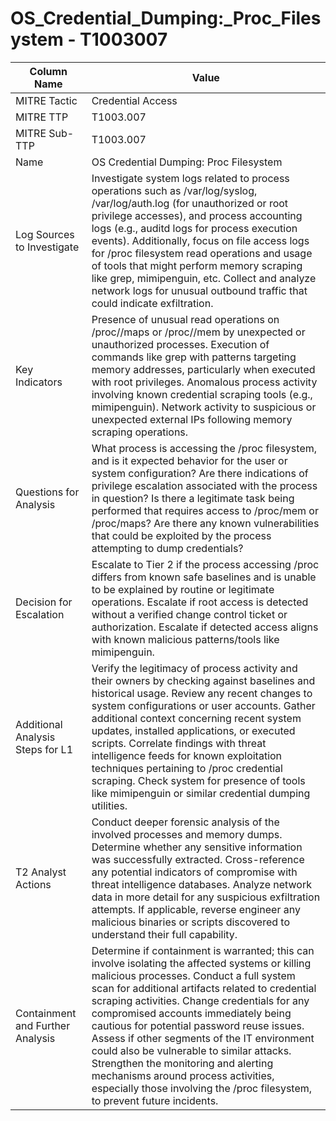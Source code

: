 # OS_Credential_Dumping:_Proc_Filesystem - T1003007

| Column Name | Value |
|-------------|-------|
| MITRE Tactic | Credential Access |
| MITRE TTP | T1003.007 |
| MITRE Sub-TTP | T1003.007 |
| Name | OS Credential Dumping: Proc Filesystem |
| Log Sources to Investigate | Investigate system logs related to process operations such as /var/log/syslog, /var/log/auth.log (for unauthorized or root privilege accesses), and process accounting logs (e.g., auditd logs for process execution events). Additionally, focus on file access logs for /proc filesystem read operations and usage of tools that might perform memory scraping like grep, mimipenguin, etc. Collect and analyze network logs for unusual outbound traffic that could indicate exfiltration. |
| Key Indicators | Presence of unusual read operations on /proc/<PID>/maps or /proc/<PID>/mem by unexpected or unauthorized processes. Execution of commands like grep with patterns targeting memory addresses, particularly when executed with root privileges. Anomalous process activity involving known credential scraping tools (e.g., mimipenguin). Network activity to suspicious or unexpected external IPs following memory scraping operations. |
| Questions for Analysis | What process is accessing the /proc filesystem, and is it expected behavior for the user or system configuration? Are there indications of privilege escalation associated with the process in question? Is there a legitimate task being performed that requires access to /proc/mem or /proc/maps? Are there any known vulnerabilities that could be exploited by the process attempting to dump credentials? |
| Decision for Escalation | Escalate to Tier 2 if the process accessing /proc differs from known safe baselines and is unable to be explained by routine or legitimate operations. Escalate if root access is detected without a verified change control ticket or authorization. Escalate if detected access aligns with known malicious patterns/tools like mimipenguin. |
| Additional Analysis Steps for L1 | Verify the legitimacy of process activity and their owners by checking against baselines and historical usage. Review any recent changes to system configurations or user accounts. Gather additional context concerning recent system updates, installed applications, or executed scripts. Correlate findings with threat intelligence feeds for known exploitation techniques pertaining to /proc credential scraping. Check system for presence of tools like mimipenguin or similar credential dumping utilities. |
| T2 Analyst Actions | Conduct deeper forensic analysis of the involved processes and memory dumps. Determine whether any sensitive information was successfully extracted. Cross-reference any potential indicators of compromise with threat intelligence databases. Analyze network data in more detail for any suspicious exfiltration attempts. If applicable, reverse engineer any malicious binaries or scripts discovered to understand their full capability. |
| Containment and Further Analysis | Determine if containment is warranted; this can involve isolating the affected systems or killing malicious processes. Conduct a full system scan for additional artifacts related to credential scraping activities. Change credentials for any compromised accounts immediately being cautious for potential password reuse issues. Assess if other segments of the IT environment could also be vulnerable to similar attacks. Strengthen the monitoring and alerting mechanisms around process activities, especially those involving the /proc filesystem, to prevent future incidents. |
